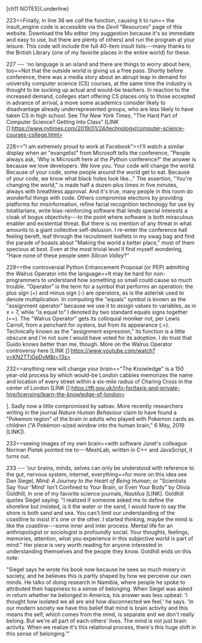 [ch11 NOTES]{.underline}

223==Finally, in line 38 we *call* the function, causing it to run==
the insult_engine code is accessible via the *Devil* "Resources" page of
this website. Download the Mu editor (my suggestion because it's so
immediate and easy to use, but there are plenty of others) and run the
program at your leisure. This code will include the full 40-item insult
lists---many thanks to the British Library (one of my favorite places in
the entire world) for these.

227 --- \'no language is an island and there are things to worry about
here, too\==Not that the outside world is giving us a free pass.
Shortly before conference, there was a media story about an abrupt leap
in demand for university computer science (CS) courses, at the same time
the industry is thought to be sucking up actual and would-be teachers.
In reaction to the increased demand, colleges start offering CS places
only to those accepted in advance of arrival, a move some academics
consider likely to disadvantage already underrepresented groups, who are
less likely to have taken CS in high school. See *The New York Times*,
"The Hard Part of Computer Science? Getting Into Class" \[LINK
[]:https://www.nytimes.com/2019/01/24/technology/computer-science-courses-college.html>

228=="I am extremely proud to work at Facebook"==I\'ll watch a
similar display when an \"evangelist\" from Microsoft tells the
conference, "People always ask, \'Why is Microsoft here at the Python
conference?\' the answer is because we love developers. We love you.
Your code will change the world. Because of your code, some people
around the world get to eat. Because of your code, we know what black
holes look like\..." The assertion, "You\'re changing the world," is
made half a dozen-plus times in five minutes, always with breathless
approval. And it\'s true, many people in this room do wonderful things
with code. Others compromise elections by providing platforms for
misinformation, refine facial recognition technology for use by
totalitarians, write bias-reinforcing software that lends special
interests a cloak of bogus objectivity---to the point where software is
both miraculous enabler and existential threat. But there is no mention
of any threat in what amounts to a giant collective self-delusion. I
re-enter the conference hall feeling bereft, leaf through the
recruitment leaflets in my swag bag and find the parade of boasts about
"Making the world a better place," most of them specious at best. Even
at the most trivial level II find myself wondering, \"Have none of these
people seen *Silicon Valley*?\"

229==the controversial Python Enhancement Proposal (or PEP)
admitting the Walrus Operator into the language==It may be hard for
non-programmers to understand how something so small could cause so much
trouble. \"Operator\" is the term for a symbol that performs an
operation: the plus sign (+) and minus sign (-) are operators, as is the
asterisk used to denote multiplication. In computing the \"equals\"
symbol is known as the \"assignment operator\" because we use it to
*assign* values to variables, as in x = 7, while "is equal to" I denoted
by two standard equals signs together (==). The \"Walrus Operator\" gets
its colloquial moniker not, per Lewis Carroll, from a penchant for
oysters, but from its appearance (:=). Technically known as the
\"assignment expression,\" its function is a little obscure and I\'m not
sure I would have voted for its adoption. I do trust that Guido knows
better than me, though. More on the Walrus Operator controversy here
\[LINK []:https://www.youtube.com/watch?v=KN2TTiGpDvM&t=13s>

232==anything new will change your brain=="The Knowledge" is a 150
year-old process by which would-be London cabbies memorizes the name and
location of every street within a six-mile radius of Charing Cross in
the center of London \[LINK
[]:https://tfl.gov.uk/info-for/taxis-and-private-hire/licensing/learn-the-knowledge-of-london>

\]. Sadly now a little compromised by satnav. More recently researchers
writing in the journal *Nature Human Behaviour* claim to have found a
\"Pokemon region\" of the brain in adults who played with Pokemon cards
as children ("A Pokémon-sized window into the human brain," 6 May, 2019
\[LINK\]).

233==seeing images of my own brain==with software Janet's colleague
Norman Pietek pointed me to---MeshLab, written in C++ and JavaScript, it
turns out.

233 --- \'our brains, minds, selves can only be understood with
reference to the gut, nervous system, internet, everything\==for more
on this idea see Dan Siegel, *Mind: A Journey to the Heart of Being
Human*; or \"Scientists Say Your 'Mind' Isn't Confined to Your Brain, or
Even Your Body\" by Olivia Goldhill, in one of my favorite science
journals, *Nautilus* \[LINK\]. Goldhill quotes Siegel saying: \"I
realized if someone asked me to define the shoreline but insisted, is it
the water or the sand, I would have to say the shore is both sand and
sea. You can't limit our understanding of the coastline to insist it's
one or the other. I started thinking, maybe the mind is like the
coastline---some inner and inter process. Mental life for an
anthropologist or sociologist is profoundly social. Your thoughts,
feelings, memories, attention, what you experience in this subjective
world is part of mind." Her piece is very worth reading for anyone
interested in understanding themselves and the people they know.
Goldhill ends on this note:

\"Siegel says he wrote his book now because he sees so much misery in
society, and he believes this is partly shaped by how we perceive our
own minds. He talks of doing research in Namibia, where people he spoke
to attributed their happiness to a sense of belonging. When Siegel was
asked in return whether he belonged in America, his answer was less
upbeat: \'I thought how isolated we all are and how disconnected we
feel,\' he says. \'In our modern society we have this belief that mind
is brain activity and this means the self, which comes from the mind, is
separate and we don't really belong. But we're all part of each others'
lives. The mind is not just brain activity. When we realize it's this
relational process, there's this huge shift in this sense of
belonging.'"
